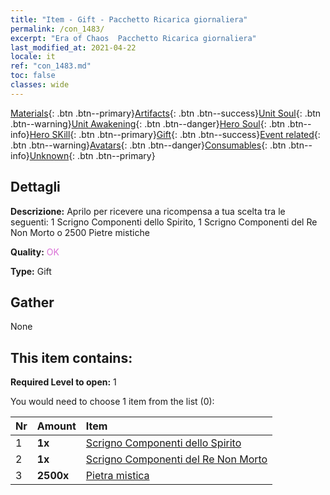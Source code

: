 ```yaml
---
title: "Item - Gift - Pacchetto Ricarica giornaliera"
permalink: /con_1483/
excerpt: "Era of Chaos  Pacchetto Ricarica giornaliera"
last_modified_at: 2021-04-22
locale: it
ref: "con_1483.md"
toc: false
classes: wide
---
```

 [Materials](/ItemsIT/){: .btn .btn--primary}[Artifacts](/ItemsIT/Artifacts/){: .btn .btn--success}[Unit Soul](/ItemsIT/UnitSoul/){: .btn .btn--warning}[Unit Awakening](/ItemsIT/UnitAwakening/){: .btn .btn--danger}[Hero Soul](/ItemsIT/HeroSoul/){: .btn .btn--info}[Hero SKill](/ItemsIT/HeroSkill/){: .btn .btn--primary}[Gift](/ItemsIT/Gift/){: .btn .btn--success}[Event related](/ItemsIT/Events/){: .btn .btn--warning}[Avatars](/ItemsIT/Avatars/){: .btn .btn--danger}[Consumables](/ItemsIT/Consumables/){: .btn .btn--info}[Unknown](/ItemsIT/Unknown/){: .btn .btn--primary}

## Dettagli
 **Descrizione:** Aprilo per ricevere una ricompensa a tua scelta tra le seguenti: 1 Scrigno Componenti dello Spirito, 1 Scrigno Componenti del Re Non Morto o 2500 Pietre mistiche

 **Quality:** <span style="color: #DA70D6">OK</span>

 **Type:** Gift

## Gather

  None

## This item contains:

 **Required Level to open:** 1

 You would need to choose 1 item from the list (0):

  | Nr | Amount |     Item    |
  |:---|:-------|:------------|
  | 1 |  **1x** | [Scrigno Componenti dello Spirito](/it/Items/con_1339/) |  | 
  | 2 |  **1x** | [Scrigno Componenti del Re Non Morto](/it/Items/con_1340/) |  | 
  | 3 |  **2500x** | [Pietra mistica](/it/Items/con_923/) |  | 
